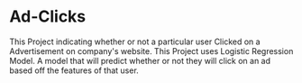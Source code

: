 # Ad-Clicks
This Project indicating whether or not a particular user Clicked on a Advertisement on company's website. This Project uses Logistic Regression Model. A model that will predict whether or not they will click on an ad based off the features of that user.
